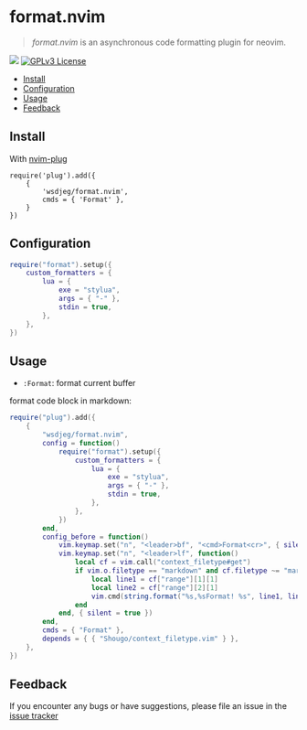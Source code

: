 # format.nvim

> _format.nvim_ is an asynchronous code formatting plugin for neovim.

[![](https://spacevim.org/img/build-with-SpaceVim.svg)](https://spacevim.org)
[![GPLv3 License](https://img.spacevim.org/license-GPLv3-blue.svg)](LICENSE)

<!-- vim-markdown-toc GFM -->

* [Install](#install)
* [Configuration](#configuration)
* [Usage](#usage)
* [Feedback](#feedback)

<!-- vim-markdown-toc -->

## Install

With [nvim-plug](https://github.com/wsdjeg/nvim-plug)

```
require('plug').add({
    {
        'wsdjeg/format.nvim',
        cmds = { 'Format' },
    }
})
```

## Configuration

```lua
require("format").setup({
	custom_formatters = {
		lua = {
			exe = "stylua",
			args = { "-" },
			stdin = true,
		},
	},
})
```

## Usage

- `:Format`: format current buffer

format code block in markdown:

```lua
require("plug").add({
	{
		"wsdjeg/format.nvim",
		config = function()
			require("format").setup({
				custom_formatters = {
					lua = {
						exe = "stylua",
						args = { "-" },
						stdin = true,
					},
				},
			})
		end,
		config_before = function()
			vim.keymap.set("n", "<leader>bf", "<cmd>Format<cr>", { silent = true })
			vim.keymap.set("n", "<leader>lf", function()
				local cf = vim.call("context_filetype#get")
				if vim.o.filetype == "markdown" and cf.filetype ~= "markdown" then
					local line1 = cf["range"][1][1]
					local line2 = cf["range"][2][1]
					vim.cmd(string.format("%s,%sFormat! %s", line1, line2, cf.filetype))
				end
			end, { silent = true })
		end,
		cmds = { "Format" },
		depends = { { "Shougo/context_filetype.vim" } },
	},
})
```

## Feedback

If you encounter any bugs or have suggestions, please file an issue in the [issue tracker](https://github.com/wsdjeg/format.nvim/issues)
